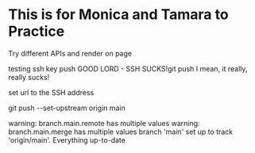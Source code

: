 # This is for Monica and Tamara to Practice

Try different APIs and render on page

testing ssh key push
GOOD LORD - SSH SUCKS!git push
I mean, it really, really sucks!

set url to the SSH address

git push --set-upstream origin main

warning: branch.main.remote has multiple values
warning: branch.main.merge has multiple values
branch 'main' set up to track 'origin/main'.
Everything up-to-date

